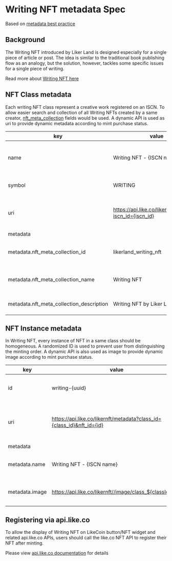 # Writing NFT metadata Spec

Based on [metadata best practice](./metadata.md)

## Background

The Writing NFT introduced by Liker Land is designed especially for a single piece of article or post. The idea is similar to the traditional book publishing flow as an analogy, but the solution, however, tackles some specific issues for a single piece of writing.

Read more about [Writing NFT here](https://blog.like.co/en/writing-nft-medium-for-textual-works-on-web3/)

## NFT Class metadata

Each writing NFT class represent a creative work registered on an ISCN. To allow easier search and collection of all Writing NFTs created by a same creator, [nft_meta_collection](./metadata.md) fields would be used. A dynamic API is used as uri to provide dynamic metadata according to mint purchase status.

| key                                      | value                                                   | description                                    |
| ---------------------------------------- | ------------------------------------------------------- | ---------------------------------------------- |
| name                                     | Writing NFT - {ISCN name}                               | Name of ISCN prefix with Writing NFT           |
| symbol                                   | WRITING                                                 | `WRITING` is used as symbol                    |
| uri                                      | https://api.like.co/likernft/metadata?iscn_id={iscn_id} | Dynamic API from api.like.co, query by ISCN ID |
| metadata                                 |                                                         |                                                |
| metadata.nft_meta_collection_id          | likerland_writing_nft                                   | ID of the Writing NFT meta collection          |
| metadata.nft_meta_collection_name        | Writing NFT                                             | Name of Writing NFT meta collection            |
| metadata.nft_meta_collection_description | Writing NFT by Liker Land                               | Description of Writing NFT                     |

## NFT Instance metadata

In Writing NFT, every instance of NFT in a same class should be homogeneous. A randomized ID is used to prevent user from distinguishing the minting order. A dynamic API is also used as image to provide dynamic image according to mint purchase status.

| key            | value                                                                 | description                                                |
| -------------- | --------------------------------------------------------------------- | ---------------------------------------------------------- |
| id             | writing-{uuid}                                                        | Randomized uuid v4 prefixed with `writing`                 |
| uri            | https://api.like.co/likernft/metadata?class_id={class_id}&nft_id={id} | Dynamic API from api.like.co, query by class id and nft id |
| metadata       |                                                                       |                                                            |
| metadata.name  | Writing NFT - {ISCN name}                                             | ID of the Writing NFT meta collection                      |
| metadata.image | https://api.like.co/likernft//image/class_${classId}.png              | Name of Writing NFT meta collection                        |

## Registering via api.like.co

To allow the display of Writing NFT on LikeCoin button/NFT widget and related api.like.co APIs, users should call the like.co NFT API to register their NFT after minting.

Please view [api.like.co documentation](api.like.co) for details
